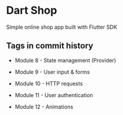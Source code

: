 # Dart Shop

Simple online shop app built with Flutter SDK

## Tags in commit history

- Module 8 - State management (Provider)

- Module 9 - User input & forms

- Module 10 - HTTP requests

- Module 11 - User authentication

- Module 12 - Animations
